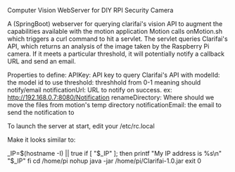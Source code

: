Computer Vision WebServer for DIY RPI Security Camera

A (SpringBoot) webserver for querying clarifai's vision API to augment the capabilities available with the motion application
Motion calls onMotion.sh which triggers a curl command to hit a servlet.  The servlet queries Clarifai's API,
which returns an analysis of the image taken by the Raspberry Pi camera.  If it meets a particular threshold,
it will potentially notify a callback URL and send an email.

Properties to define:
APIKey: API key to query Clarifai's API with
modelId: the model id to use
threshold: threshhold from 0-1 meaning should notify/email
notificationUrl: URL to notify on success.  ex: http://192.168.0.7:8080/Notification
renameDirectory: Where should we move the files from motion's temp directory
notificationEmail: the email to send the notification to

To launch the server at start, edit your /etc/rc.local 

Make it looks similar to:

_IP=$(hostname -I) || true
if [ "$_IP" ]; then
  printf "My IP address is %s\n" "$_IP"
fi
cd /home/pi
nohup java -jar /home/pi/Clarifai-1.0.jar
exit 0